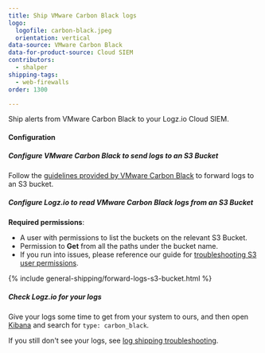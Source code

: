 ```yaml
---
title: Ship VMware Carbon Black logs
logo:
  logofile: carbon-black.jpeg
  orientation: vertical
data-source: VMware Carbon Black
data-for-product-source: Cloud SIEM
contributors:
  - shalper
shipping-tags:
  - web-firewalls
order: 1300

---
```


Ship alerts from VMware Carbon Black to your Logz.io Cloud SIEM.

#### Configuration


<div class="tasklist">

##### Configure VMware Carbon Black to send logs to an S3 Bucket

Follow the [guidelines provided by VMware Carbon Black](https://developer.carbonblack.com/reference/carbon-black-cloud/platform/integrations/) to forward logs to an S3 bucket.

##### Configure Logz.io to read VMware Carbon Black logs from an S3 Bucket

**Required permissions**:

* A user with permissions to list the buckets on the relevant S3 Bucket.
* Permission to **Get** from all the paths under the bucket name.
* If you run into issues, please reference our guide for [troubleshooting S3 user permissions](https://support.logz.io/hc/en-us/articles/209486129-Troubleshooting-AWS-IAM-Configuration-for-retrieving-logs-from-a-S3-Bucket).


<!-- logzio-inject:aws:s3-buckets -->


{% include general-shipping/forward-logs-s3-bucket.html %}



##### Check Logz.io for your logs

Give your logs some time to get from your system to ours, and then open [Kibana](https://app.logz.io/#/dashboard/kibana) and search for `type: carbon_black`.

If you still don't see your logs, see [log shipping troubleshooting]({{site.baseurl}}/user-guide/log-shipping/log-shipping-troubleshooting.html).

